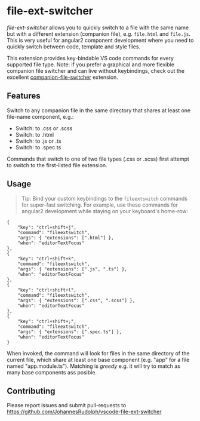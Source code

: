 # file-ext-switcher 

*file-ext-switcher* allows you to quickly switch to a file with the same name but with a different extension (companion file), e.g. `file.html` and `file.js`.
This is very useful for angular2 component development where you need to quickly switch between code, template and style files.   

This extension provides key-bindable VS code commands for every supported file type. 
Note: if you prefer a graphical and more flexible companion file switcher and can live without keybindings, check out the excellent [companion-file-switcher](https://marketplace.visualstudio.com/items?itemName=ClementVidal.companion-file-switcher) extension. 

## Features
Switch to any companion file in the same directory that shares at least one file-name component, e.g.:

* Switch: to .css or .scss
* Switch: to .html
* Switch: to .js or .ts
* Switch: to .spec.ts

Commands that switch to one of two file types (.css or .scss) first attempt to switch to the first-listed file extension. 

## Usage

> Tip: Bind your custom keybindings to the `fileextswitch` commands for super-fast switching. For example, use these commands for angular2 development while staying on your keyboard's home-row: 
```
{
    "key": "ctrl+shift+j",
    "command": "fileextswitch",
    "args": { "extensions": [".html"] }, 
    "when": "editorTextFocus"
},
{
    "key": "ctrl+shift+k",
    "command": "fileextswitch",
    "args": { "extensions": [".js", ".ts"] }, 
    "when": "editorTextFocus"
},
{
    "key": "ctrl+shift+l",
    "command": "fileextswitch",
    "args": { "extensions": [".css", ".scss"] }, 
    "when": "editorTextFocus"
},
{
    "key": "ctrl+shift+;",
    "command": "fileextswitch",
    "args": { "extensions": [".spec.ts"] }, 
    "when": "editorTextFocus"
}
```

When invoked, the command will look for files in the same directory of the current file, which share at least one base component (e.g. "app" for a file named "app.module.ts"). 
Matching is _greedy_ e.g. it will try to match as many base components ass posible.

## Contributing
Please report issues and submit pull-requests to https://github.com/JohannesRudolph/vscode-file-ext-switcher